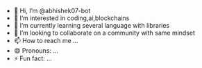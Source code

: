 - 👋 Hi, I’m @abhishek07-bot
- 👀 I’m interested in coding,ai,blockchains
- 🌱 I’m currently learning several language with libraries
- 💞️ I’m looking to collaborate on a community with same mindset
- 📫 How to reach me ...
- 😄 Pronouns: ...
- ⚡ Fun fact: ...

<!---
abhishek07-bot/abhishek07-bot is a ✨ special ✨ repository because its `README.md` (this file) appears on your GitHub profile.
You can click the Preview link to take a look at your changes.
--->
